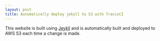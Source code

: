 ```yaml
---
layout: post
title: Automatically deploy jekyll to S3 with TravisCI
---
```


This website is built using [Jeykll](https://jeykllrb.com) and is automatically
built and deployed to AWS S3 each time a change is made.


